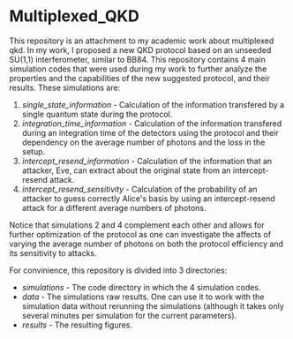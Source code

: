 # Multiplexed_QKD

This repository is an attachment to my academic work about multiplexed qkd. In my work, I proposed a new QKD protocol based on an unseeded SU(1,1) interferometer, similar to BB84. This repository contains 4 main simulation codes that were used during my work to further analyze the properties and the capabilities of the new suggested protocol, and their results. These simulations are:
1. *single_state_information* - Calculation of the information transfered by a single quantum state during the protocol.
2. *integration_time_information* - Calculation of the information transfered during an integration time of the detectors using the protocol and their dependency on the average number of photons and the loss in the setup.
3. *intercept_resend_information* - Calculation of the information that an attacker, Eve, can extract about the original state from an intercept-resend attack.
4. *intercept_resend_sensitivity* - Calculation of the probability of an attacker to guess correctly Alice's basis by using an intercept-resend attack for a different average numbers of photons.

Notice that simulations 2 and 4 complement each other and allows for further optimization of the protocol as one can investigate the affects of varying the average number of photons on both the protocol efficiency and its sensitivity to attacks.

For convinience, this repository is divided into 3 directories:
* *simulations* - The code directory in which the 4 simulation codes.
* *data* - The simulations raw results. One can use it to work with the simulation data without rerunning the simulations (although it takes only several minutes per simulation for the current parameters).
* *results* - The resulting figures.
